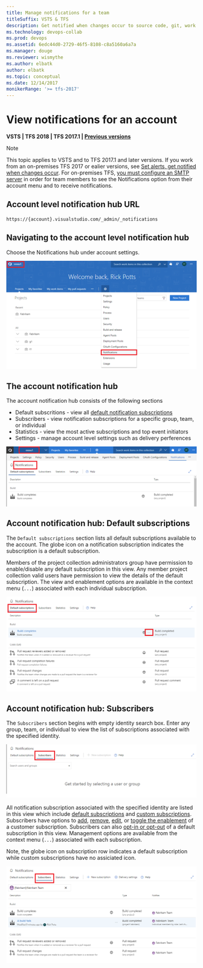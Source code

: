 ```yaml
---
title: Manage notifications for a team
titleSuffix: VSTS & TFS 
description: Get notified when changes occur to source code, git, work items, and builds in Visual Studio Team Services & Team Foundation Server  
ms.technology: devops-collab
ms.prod: devops
ms.assetid: 6edc44d0-2729-46f5-8108-c8a5160a6a7a
ms.manager: douge
ms.reviewer: wismythe
ms.author: elbatk
author: elbatk
ms.topic: conceptual
ms.date: 12/14/2017  
monikerRange: '>= tfs-2017'
---
```



# View notifications for an account

<b>VSTS | TFS 2018 | TFS 2017.1 | [Previous versions](../work/track/alerts-and-notifications.md)</b> 

> [!NOTE]  
> This topic applies to VSTS and to TFS 2017.1 and later versions. If you work from an on-premises TFS 2017 or ealier versions, see [Set alerts, get notified when changes occur](../work/track/alerts-and-notifications.md). For on-premises TFS, [you must configure an SMTP server](/tfs/server/admin/setup-customize-alerts) in order for team members to see the Notifications option from their account menu and to receive notifications.

## Account level notification hub URL
```
https://{account}.visualstudio.com/_admin/_notifications
```

## Navigating to the account level notification hub
Choose the Notifications hub under account settings.

![Navigate to account notifications hub](_img/nav-account-notifications-hub.png)

## The account notification hub

The account notification hub consists of the following sections
* Default subscritions - view all [default notification subscriptions](./oob-built-in-notifications.md)
* Subscribers - view notification subscriptions for a specific group, team, or individual
* Statistics - view the most active subscriptions and top event initiators
* Settings - manage account level settings such as delivery perferences

![View account level notification hub](_img/view-account-notification-hub.png)

## Account notification hub: Default subscriptions

The `Default subscriptions` section lists all default subscriptions available to the account. The globe icon on a notification subscription indicates the subscription is a default subscription.

Members of the project collection administrators group have permission to enable/disable any default subscription in this view.  Any member project collection valid users have permission to view the details of the default subscription.  The view and enablement options are available in the context menu (`...`) associated with each individual subscription.

![Account level notification hub: Default subscriptions](_img/view-account-notification-default-subscriptions.png)

## Account notification hub: Subscribers

The `Subscribers` section begins with empty identity search box. Enter any group, team, or individual to view the list of subscriptions associated with the specified identity.

![Account level notification hub: Subscribers empty](_img/view-account-notification-subscribers-empty.png)

All notification subscription associated with the specified identity are listed in this view which include [default subscriptions]() and [custom subscriptions]().  Subscribers have options to [add](), [remove](), [edit](), or [toggle the enablement]() of a customer subscription.  Subscribers can also [opt-in or opt-out]() of a default subscription in this view.  Management options are available from the context menu (`...`) associated with each subscription.

Note, the globe icon on subscription row indicates a default subscription while custom subscriptions have no assiciated icon.

![Account level notification hub: Subscribers list](_img/view-account-notification-subscribers.png)

